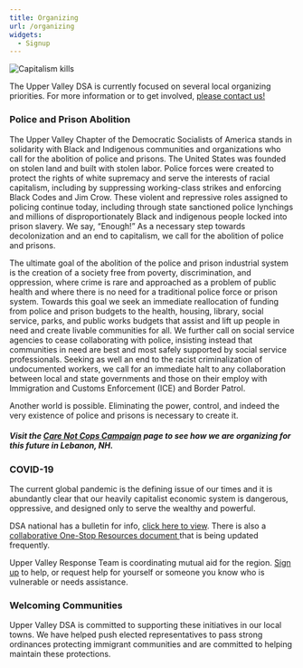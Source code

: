 ```yaml
---
title: Organizing
url: /organizing
widgets:
  - Signup
---
```

![Capitalism kills](/uploads/lebpolice.png)

The Upper Valley DSA is currently focused on several local organizing priorities. For more information or to get involved, [please contact us! ](https://uppervalleydsa.org/contact/)

### Police and Prison Abolition

The Upper Valley Chapter of the Democratic Socialists of America stands in solidarity with Black and Indigenous communities and organizations who call for the abolition of police and prisons. The United States was founded on stolen land and built with stolen labor. Police forces were created to protect the rights of white supremacy and serve the interests of racial capitalism, including by suppressing working-class strikes and enforcing Black Codes and Jim Crow. These violent and repressive roles assigned to policing continue today, including through state sanctioned police lynchings and millions of disproportionately Black and indigenous people locked into prison slavery. We say, “Enough!” As a necessary step towards decolonization and an end to capitalism, we call for the abolition of police and prisons.

The ultimate goal of the abolition of the police and prison industrial system is the creation of a society free from poverty, discrimination, and oppression, where crime is rare and approached as a problem of public health and where there is no need for a traditional police force or prison system. Towards this goal we seek an immediate reallocation of funding from police and prison budgets to the health, housing, library, social service, parks, and public works budgets that assist and lift up people in need and create livable communities for all. We further call on social service agencies to cease collaborating with police, insisting instead that communities in need are best and most safely supported by social service professionals. Seeking as well an end to the racist criminalization of undocumented workers, we call for an immediate halt to any collaboration between local and state governments and those on their employ with Immigration and Customs Enforcement (ICE) and Border Patrol.

Another world is possible. Eliminating the power, control, and indeed the very existence of police and prisons is necessary to create it.

##### Visit the [Care Not Cops Campaign](/care-not-cops) page to see how we are organizing for this future in Lebanon, NH.

### COVID-19

The current global pandemic is the defining issue of our times and it is abundantly clear that our heavily capitalist economic system is dangerous, oppressive, and designed only to serve the wealthy and powerful.

DSA national has a bulletin for info, [click here to view](https://www.dsausa.org/news). There is also a [collaborative One-Stop Resources document ](https://drive.google.com/open?id=1f9qGDVbs7NfrhBCMVFQouiwU2b5Ew0scA3x6OzVNViM)that is being updated frequently.

Upper Valley Response Team is coordinating mutual aid for the region. [Sign up](http://www.transformationalpractice.org/covid) to help, or request help for yourself or someone you know who is vulnerable or needs assistance.

### Welcoming Communities

Upper Valley DSA is committed to supporting these initiatives in our local towns. We have helped push elected representatives to pass strong ordinances protecting immigrant communities and are committed to helping maintain these protections.